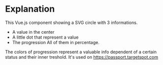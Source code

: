# Explanation

This Vue.js component showing a SVG circle with 3 informations.
* A value in the center
* A little dot that represent a value
* The progression
All of them in percentage.

The colors of progression represent a valuable info dependent of a certain status and their inner treshold.
It's used on https://passport.targetspot.com